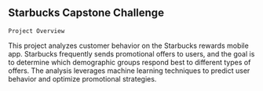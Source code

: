 ## Starbucks Capstone Challenge

``Project Overview``


This project analyzes customer behavior on the Starbucks rewards mobile app. Starbucks frequently sends promotional offers to users, and the goal is to determine which demographic groups respond best to different types of offers. The analysis leverages machine learning techniques to predict user behavior and optimize promotional strategies.

